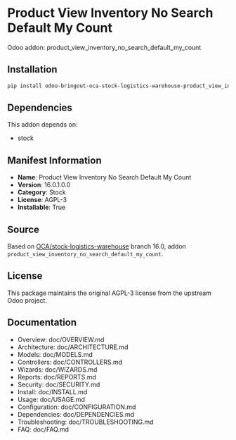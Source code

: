 # Product View Inventory No Search Default My Count

Odoo addon: product_view_inventory_no_search_default_my_count

## Installation

```bash
pip install odoo-bringout-oca-stock-logistics-warehouse-product_view_inventory_no_search_default_my_count
```

## Dependencies

This addon depends on:
- stock

## Manifest Information

- **Name**: Product View Inventory No Search Default My Count
- **Version**: 16.0.1.0.0
- **Category**: Stock
- **License**: AGPL-3
- **Installable**: True

## Source

Based on [OCA/stock-logistics-warehouse](https://github.com/OCA/stock-logistics-warehouse) branch 16.0, addon `product_view_inventory_no_search_default_my_count`.

## License

This package maintains the original AGPL-3 license from the upstream Odoo project.

## Documentation

- Overview: doc/OVERVIEW.md
- Architecture: doc/ARCHITECTURE.md
- Models: doc/MODELS.md
- Controllers: doc/CONTROLLERS.md
- Wizards: doc/WIZARDS.md
- Reports: doc/REPORTS.md
- Security: doc/SECURITY.md
- Install: doc/INSTALL.md
- Usage: doc/USAGE.md
- Configuration: doc/CONFIGURATION.md
- Dependencies: doc/DEPENDENCIES.md
- Troubleshooting: doc/TROUBLESHOOTING.md
- FAQ: doc/FAQ.md
